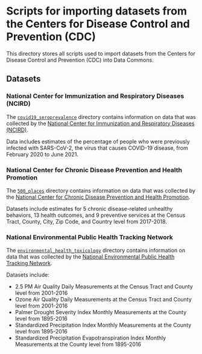 # Scripts for importing datasets from the Centers for Disease Control and Prevention (CDC)

This directory stores all scripts used to import datasets from the
Centers for Disease Control and Prevention (CDC) into Data Commons.

## Datasets

### National Center for Immunization and Respiratory Diseases (NCIRD)

The [`covid19_seroprevalence`](https://github.com/datacommonsorg/data/tree/master/scripts/us_cdc/covid19_seroprevalence) directory contains information on data that was collected by the [National Center for Immunization and Respiratory Diseases (NCIRD)](https://www.cdc.gov/ncird/index.html).

Data includes estimates of the percentage of people who were previously infected with SARS-CoV-2, the virus that causes COVID-19 disease, from February 2020 to June 2021.

### National Center for Chronic Disease Prevention and Health Promotion

The [`500_places`](https://github.com/datacommonsorg/data/tree/master/scripts/us_cdc/500_places) directory contains information on data that was collected by the [National Center for Chronic Disease Prevention and Health Promotion](https://www.cdc.gov/chronicdisease/index.htm).

Datasets include estimates for 5 chronic disease-related unhealthy behaviors, 13 health outcomes, and 9 preventive services at the Census Tract, County, City, Zip Code, and Country level from 2017-2018.

### National Environmental Public Health Tracking Network

The [`environmental_health_toxicology`](https://github.com/datacommonsorg/data/tree/master/scripts/us_cdc/environmental_health_toxicology) directory contains information on data that was collected by the [National Environmental Public Health Tracking Network](https://ephtracking.cdc.gov/).

Datasets include:
 - 2.5 PM Air Quality Daily Measurements at the Census Tract and County level from 2001-2016
 - Ozone Air Quality Daily Measurements at the Census Tract and County level from 2001-2016
 - Palmer Drought Severity Index Monthly Measurements at the County level from 1895-2016
 - Standardized Precipitation Index Monthly Measurements at the County level from 1895-2016
 - Standardized Precipitation Evapotranspiration Index Monthly Measurements at the County level from 1895-2016
